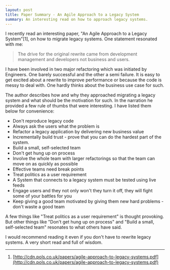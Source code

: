 ```yaml
---
layout: post
title: Paper Summary - An Agile Approach to a Legacy System
summary: An interesting read on how to approach legacy systems.
---
```


I recently read an interesting paper, "An Agile Approach to a Legacy System"[1], on how to migrate legacy systems. One statement resonated with me:
> The drive for the original rewrite came from development management and developers not business and users.

I have been involved in two major refactoring which was initiated by Engineers. One barely successful and the other a semi failure. It is easy to get excited about a rewrite to improve performance or because the code is messy to deal with. One hardly thinks about the business use case for such.

The author describes how and why they approached migrating a legacy system and what should be the motivation for such. In the narration he provided a few rule of thumbs that were interesting. I have listed them below for convenience:

- Don't reproduce legacy code
- Always ask the users what the problem is
- Refactor a legacy application by delivering new business value
- Incrementally build trust - prove that you can do the hardest part of the system.
- Build a small, self-selected team
- Don't get hung up on process
- Involve the whole team with larger refactorings so that the team can move on as quickly as possible
- Effective teams need break points
- Treat politics as a user requirement
- A System that connects to a legacy system must be tested using live feeds
- Engage users and they not only won't they turn it off, they will fight some of your battles for you
- Keep giving a good team motivated by giving them new hard problems - don't waste a good team

A few things like "Treat politics as a user requirement" is thought provoking. But other things like "Don't get hung up on process" and "Build a small, self-selected team" resonates to what others have said.

I would recommend reading it even if you don't have to rewrite legacy systems. A very short read and full of wisdom.


---
1. [http://cdn.pols.co.uk/papers/agile-approach-to-legacy-systems.pdf](http://cdn.pols.co.uk/papers/agile-approach-to-legacy-systems.pdf)